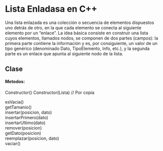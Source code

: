 # Lista Enladasa en C++

Una lista enlazada es una colección o secuencia de elementos dispuestos uno detrás de
otro, en la que cada elemento se conecta al siguiente elemento por un “enlace”. La idea básica
consiste en construir una lista cuyos elementos, llamados nodos, se componen de dos partes
(campos): la primera parte contiene la información y es, por consiguiente, un valor de un tipo
genérico (denominado Dato, TipoElemento, Info, etc.), y la segunda parte es un enlace que
apunta al siguiente nodo de la lista.

## Clase

#### Metodos:

Constructor()
Constructor(Lista) // Por copia

esVacia()  
getTamanio()  
insertar(posicion, dato)  
insertarPrimero(dato)  
insertarUltimo(dato)  
remover(posicion)  
getDato(posicion)  
reemplazar(posicion, dato)  
vaciar()
